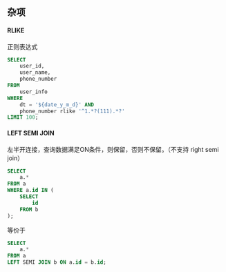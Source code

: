 ## 杂项

#### RLIKE

正则表达式

```sql
SELECT 
	user_id,
	user_name,
	phone_number
FROM 
	user_info
WHERE 
	dt = '${date_y_m_d}' AND 
	phone_number rlike '^1.*?(111).*?' 
LIMIT 100;
```

#### LEFT SEMI JOIN

左半开连接，查询数据满足ON条件，则保留，否则不保留。（不支持 right semi join）

```sql
SELECT
	a.*
FROM a
WHERE a.id IN (
    SELECT
    	id
    FROM b
);
```

等价于

```sql
SELECT
	a.*
FROM a
LEFT SEMI JOIN b ON a.id = b.id;
```

